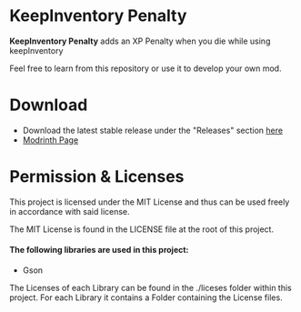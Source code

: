 # KeepInventory Penalty

**KeepInventory Penalty** adds an XP Penalty when you die while using keepInventory

Feel free to learn from this repository or use it to develop your own mod.


# Download

- Download the latest stable release under the "Releases" section <a href="https://github.com/FabForReal/KeepInventoryPenalty/releases">here</a>
- <a href="https://modrinth.com/mod/keep-inventory-penalty">Modrinth Page</a>

# Permission & Licenses
This project is licensed under the MIT License and thus can be used freely in accordance with said license.

The MIT License is found in the LICENSE file at the root of this project.

#### The following libraries are used in this project:
- Gson

The Licenses of each Library can be found in the ./liceses folder within this project. For each Library it contains a Folder containing the License files.
